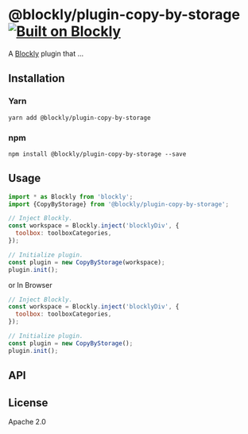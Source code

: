 # @blockly/plugin-copy-by-storage [![Built on Blockly](https://tinyurl.com/built-on-blockly)](https://github.com/google/blockly)

<!--
  - TODO: Edit plugin description.
  -->
A [Blockly](https://www.npmjs.com/package/blockly) plugin that ...

## Installation

### Yarn
```
yarn add @blockly/plugin-copy-by-storage
```

### npm
```
npm install @blockly/plugin-copy-by-storage --save
```

## Usage

<!--
  - TODO: Update usage.
  -->
```js
import * as Blockly from 'blockly';
import {CopyByStorage} from '@blockly/plugin-copy-by-storage';

// Inject Blockly.
const workspace = Blockly.inject('blocklyDiv', {
  toolbox: toolboxCategories,
});

// Initialize plugin.
const plugin = new CopyByStorage(workspace);
plugin.init();
```

or In Browser

```js
// Inject Blockly.
const workspace = Blockly.inject('blocklyDiv', {
  toolbox: toolboxCategories,
});

// Initialize plugin.
const plugin = new CopyByStorage();
plugin.init();
```

## API

<!--
  - TODO: describe the API.
  -->

## License
Apache 2.0
